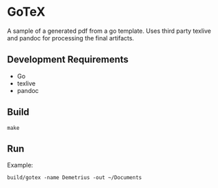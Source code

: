 # GoTeX

A sample of a generated pdf from a go template. Uses third party texlive and pandoc for processing the final artifacts.

## Development Requirements

- Go
- texlive
- pandoc

## Build

`make`

## Run

Example:

`build/gotex -name Demetrius -out ~/Documents`